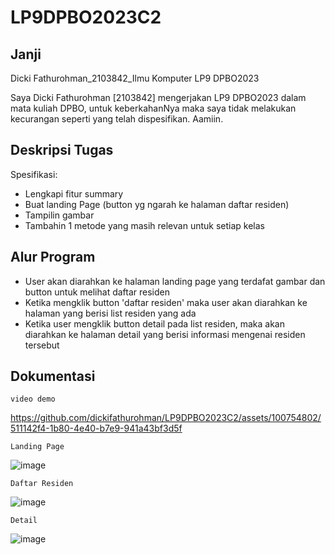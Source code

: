# LP9DPBO2023C2
## Janji
Dicki Fathurohman_2103842_Ilmu Komputer LP9 DPBO2023

Saya Dicki Fathurohman [2103842] mengerjakan LP9 DPBO2023 dalam mata kuliah DPBO, untuk keberkahanNya maka saya tidak melakukan kecurangan seperti yang telah dispesifikan. Aamiin.

## Deskripsi Tugas
Spesifikasi:
- Lengkapi fitur summary
- Buat landing Page (button yg ngarah ke halaman daftar residen)
- Tampilin gambar
- Tambahin 1 metode yang masih relevan untuk setiap kelas

## Alur Program
- User akan diarahkan ke halaman landing page yang terdafat gambar dan button untuk melihat daftar residen
- Ketika mengklik button 'daftar residen' maka user akan diarahkan ke halaman yang berisi list residen yang ada
- Ketika user mengklik button detail pada list residen, maka akan diarahkan ke halaman detail yang berisi informasi mengenai residen tersebut

## Dokumentasi
`video demo`

https://github.com/dickifathurohman/LP9DPBO2023C2/assets/100754802/511142f4-1b80-4e40-b7e9-941a43bf3d5f

`Landing Page`

![image](https://github.com/dickifathurohman/LP9DPBO2023C2/assets/100754802/23ff7221-1862-48e3-9bfd-cfb928aff3b0)

`Daftar Residen`

![image](https://github.com/dickifathurohman/LP9DPBO2023C2/assets/100754802/fd6beafc-56af-4e33-9be0-70eb48979a9d)

`Detail`

![image](https://github.com/dickifathurohman/LP9DPBO2023C2/assets/100754802/d8124703-4c50-4c0f-9013-67763be6c617)
